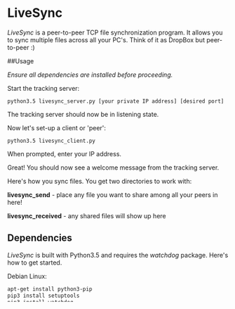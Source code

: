 # **LiveSync**

*LiveSync* is a peer-to-peer TCP file synchronization program. It allows you to sync multiple files across all your PC's. Think of it as DropBox but peer-to-peer :)

##Usage

*Ensure all dependencies are installed before proceeding.*

Start the tracking server:

	python3.5 livesync_server.py [your private IP address] [desired port]

The tracking server should now be in listening state.

Now let's set-up a client or 'peer':

	python3.5 livesync_client.py

When prompted, enter your IP address.

Great! You should now see a welcome message from the tracking server.

Here's how you sync files. You get two directories to work with:

**livesync_send** - place any file you want to share among all your peers in here!

**livesync_received** - any shared files will show up here

## Dependencies

*LiveSync* is built with Python3.5 and requires the *watchdog* package. Here's how to get started.

Debian Linux:

```bash
apt-get install python3-pip
pip3 install setuptools
pip3 install watchdog

```

## Meta

Prashakar Prabagaran – prashakarp@gmail.com

[LiveSync repo on GitHub](https://github.com/prashakar/livesync)
[Personal Website](http://www.prashakar.com)
